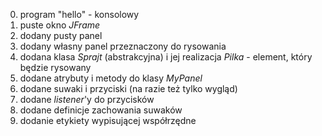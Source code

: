 0. program "hello" - konsolowy
1. puste okno _JFrame_
2. dodany pusty panel
3. dodany własny panel przeznaczony do rysowania
4. dodana klasa _Sprajt_ (abstrakcyjna) i jej realizacja _Pilka_ - element, który będzie rysowany
5. dodane atrybuty i metody do klasy _MyPanel_
6. dodane suwaki i przyciski (na razie też tylko wygląd)
7. dodane _listener_'y do przycisków
8. dodane definicje zachowania suwaków
9. dodanie etykiety wypisującej współrzędne